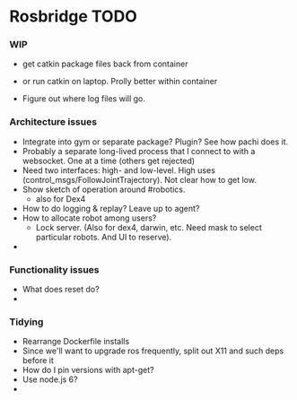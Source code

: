 # Rosbridge TODO


### WIP
  * get catkin package files back from container
   - or run catkin on laptop. Prolly better within container
  * Figure out where log files will go.

### Architecture issues
  * Integrate into gym or separate package? Plugin? See how pachi does it.
  * Probably a separate long-lived process that I connect to with a websocket. One at a time (others get rejected)
  * Need two interfaces: high- and low-level. High uses (control_msgs/FollowJointTrajectory). Not clear how to get low.
  * Show sketch of operation around #robotics.
    - also for Dex4
  * How to do logging & replay? Leave up to agent?
  * How to allocate robot among users?
    - Lock server. (Also for dex4, darwin, etc. Need mask to select particular robots. And UI to reserve).
  *

### Functionality issues
  * What does reset do?
  *


### Tidying
  * Rearrange Dockerfile installs
  * Since we'll want to upgrade ros frequently, split out X11 and such deps before it
  * How do I pin versions with apt-get?
  * Use node.js 6?
  *
